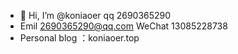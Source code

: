 - 👋 Hi, I’m @koniaoer
  qq 2690365290
- Emil  2690365290@qq.com
  WeChat 13085228738
- Personal blog ：koniaoer.top
